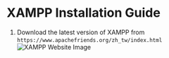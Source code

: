 # XAMPP Installation Guide
1. Download the latest version of XAMPP from `https://www.apachefriends.org/zh_tw/index.html`
![XAMPP Website Image](http://imgur.com/3UKmE0S)